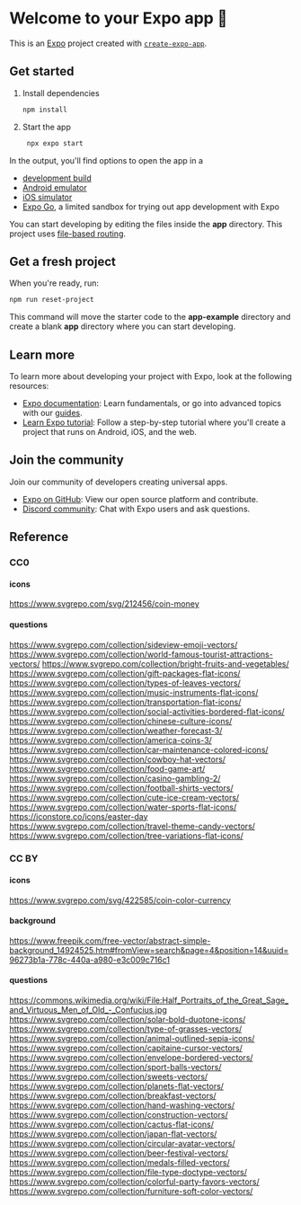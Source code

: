 # Welcome to your Expo app 👋

This is an [Expo](https://expo.dev) project created with [`create-expo-app`](https://www.npmjs.com/package/create-expo-app).

## Get started

1. Install dependencies

   ```bash
   npm install
   ```

2. Start the app

   ```bash
    npx expo start
   ```

In the output, you'll find options to open the app in a

- [development build](https://docs.expo.dev/develop/development-builds/introduction/)
- [Android emulator](https://docs.expo.dev/workflow/android-studio-emulator/)
- [iOS simulator](https://docs.expo.dev/workflow/ios-simulator/)
- [Expo Go](https://expo.dev/go), a limited sandbox for trying out app development with Expo

You can start developing by editing the files inside the **app** directory. This project uses [file-based routing](https://docs.expo.dev/router/introduction).

## Get a fresh project

When you're ready, run:

```bash
npm run reset-project
```

This command will move the starter code to the **app-example** directory and create a blank **app** directory where you can start developing.

## Learn more

To learn more about developing your project with Expo, look at the following resources:

- [Expo documentation](https://docs.expo.dev/): Learn fundamentals, or go into advanced topics with our [guides](https://docs.expo.dev/guides).
- [Learn Expo tutorial](https://docs.expo.dev/tutorial/introduction/): Follow a step-by-step tutorial where you'll create a project that runs on Android, iOS, and the web.

## Join the community

Join our community of developers creating universal apps.

- [Expo on GitHub](https://github.com/expo/expo): View our open source platform and contribute.
- [Discord community](https://chat.expo.dev): Chat with Expo users and ask questions.

## Reference

### CC0
#### icons
https://www.svgrepo.com/svg/212456/coin-money

#### questions
https://www.svgrepo.com/collection/sideview-emoji-vectors/
https://www.svgrepo.com/collection/world-famous-tourist-attractions-vectors/
https://www.svgrepo.com/collection/bright-fruits-and-vegetables/
https://www.svgrepo.com/collection/gift-packages-flat-icons/
https://www.svgrepo.com/collection/types-of-leaves-vectors/
https://www.svgrepo.com/collection/music-instruments-flat-icons/
https://www.svgrepo.com/collection/transportation-flat-icons/
https://www.svgrepo.com/collection/social-activities-bordered-flat-icons/
https://www.svgrepo.com/collection/chinese-culture-icons/
https://www.svgrepo.com/collection/weather-forecast-3/
https://www.svgrepo.com/collection/america-coins-3/
https://www.svgrepo.com/collection/car-maintenance-colored-icons/
https://www.svgrepo.com/collection/cowboy-hat-vectors/
https://www.svgrepo.com/collection/food-game-art/
https://www.svgrepo.com/collection/casino-gambling-2/
https://www.svgrepo.com/collection/football-shirts-vectors/
https://www.svgrepo.com/collection/cute-ice-cream-vectors/
https://www.svgrepo.com/collection/water-sports-flat-icons/
https://iconstore.co/icons/easter-day
https://www.svgrepo.com/collection/travel-theme-candy-vectors/
https://www.svgrepo.com/collection/tree-variations-flat-icons/

### CC BY
#### icons
https://www.svgrepo.com/svg/422585/coin-color-currency

#### background
https://www.freepik.com/free-vector/abstract-simple-background_14924525.htm#fromView=search&page=4&position=14&uuid=96273b1a-778c-440a-a980-e3c009c716c1

#### questions
https://commons.wikimedia.org/wiki/File:Half_Portraits_of_the_Great_Sage_and_Virtuous_Men_of_Old_-_Confucius.jpg
https://www.svgrepo.com/collection/solar-bold-duotone-icons/
https://www.svgrepo.com/collection/type-of-grasses-vectors/
https://www.svgrepo.com/collection/animal-outlined-sepia-icons/
https://www.svgrepo.com/collection/capitaine-cursor-vectors/
https://www.svgrepo.com/collection/envelope-bordered-vectors/
https://www.svgrepo.com/collection/sport-balls-vectors/
https://www.svgrepo.com/collection/sweets-vectors/
https://www.svgrepo.com/collection/planets-flat-vectors/
https://www.svgrepo.com/collection/breakfast-vectors/
https://www.svgrepo.com/collection/hand-washing-vectors/
https://www.svgrepo.com/collection/construction-vectors/
https://www.svgrepo.com/collection/cactus-flat-icons/
https://www.svgrepo.com/collection/japan-flat-vectors/
https://www.svgrepo.com/collection/circular-avatar-vectors/
https://www.svgrepo.com/collection/beer-festival-vectors/
https://www.svgrepo.com/collection/medals-filled-vectors/
https://www.svgrepo.com/collection/file-type-doctype-vectors/
https://www.svgrepo.com/collection/colorful-party-favors-vectors/
https://www.svgrepo.com/collection/furniture-soft-color-vectors/
